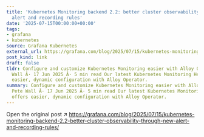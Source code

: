 ```yaml
---
title: 'Kubernetes Monitoring backend 2.2: better cluster observability through new
  alert and recording rules'
date: '2025-07-15T00:00:00+00:00'
tags:
- grafana
- kubernetes
source: Grafana Kubernetes
external_url: https://grafana.com/blog/2025/07/15/kubernetes-monitoring-backend-2.2-better-cluster-observability-through-new-alert-and-recording-rules/
post_kind: link
draft: false
tldr: Configure and customize Kubernetes Monitoring easier with Alloy Operator Pete
  Wall Â· 17 Jun 2025 Â· 5 min read Our latest Kubernetes Monitoring Helm chart offers
  easier, dynamic configuration with Alloy Operator.
summary: Configure and customize Kubernetes Monitoring easier with Alloy Operator
  Pete Wall Â· 17 Jun 2025 Â· 5 min read Our latest Kubernetes Monitoring Helm chart
  offers easier, dynamic configuration with Alloy Operator.
---
```

Open the original post ↗ https://grafana.com/blog/2025/07/15/kubernetes-monitoring-backend-2.2-better-cluster-observability-through-new-alert-and-recording-rules/

